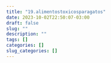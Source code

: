 ```yaml
---
title: "19.alimentostoxicosparagatos"
date: 2023-10-02T22:50:07-03:00
draft: false
slug: ""
description: ""
tags: []
categories: []
slug_categories: []
---
```


